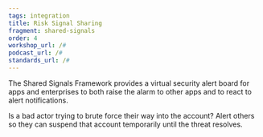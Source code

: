 ```yaml
---
tags: integration
title: Risk Signal Sharing
fragment: shared-signals
order: 4
workshop_url: /#
podcast_url: /#
standards_url: /#
---
```


The Shared Signals Framework provides a virtual security alert board for apps and enterprises to both raise the alarm to other apps and to react to alert notifications.

Is a bad actor trying to brute force their way into the account? Alert others so they can suspend that account temporarily until the threat resolves.
